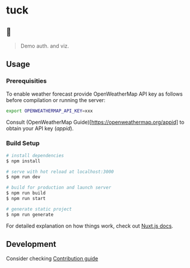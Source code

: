 # tuck

## :construction:

> Demo auth. and viz.

## Usage

### Prerequisities

To enable weather forecast provide OpenWeatherMap API key as follows before
compilation or running the server:

```sh
export OPENWEATHERMAP_API_KEY=xxx
```

Consult (OpenWeatherMap Guide)[https://openweathermap.org/appid] to obtain your
API key (*appid*).

### Build Setup

```bash
# install dependencies
$ npm install

# serve with hot reload at localhost:3000
$ npm run dev

# build for production and launch server
$ npm run build
$ npm run start

# generate static project
$ npm run generate
```

For detailed explanation on how things work, check out [Nuxt.js docs](https://nuxtjs.org).

## Development

Consider checking [Contribution guide](/CONTRIBUTING.md)
